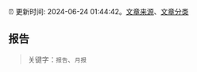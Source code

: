 :alarm_clock: 更新时间: 2024-06-24 01:44:42。[文章来源](/README.md)、[文章分类](/TAGS.md)

## 报告


> 关键字：`报告`、`月报`



